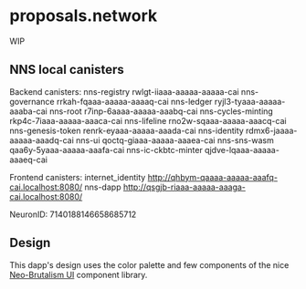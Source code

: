 # proposals.network

WIP

## NNS local canisters

Backend canisters:
nns-registry rwlgt-iiaaa-aaaaa-aaaaa-cai
nns-governance rrkah-fqaaa-aaaaa-aaaaq-cai
nns-ledger ryjl3-tyaaa-aaaaa-aaaba-cai
nns-root r7inp-6aaaa-aaaaa-aaabq-cai
nns-cycles-minting rkp4c-7iaaa-aaaaa-aaaca-cai
nns-lifeline rno2w-sqaaa-aaaaa-aaacq-cai
nns-genesis-token renrk-eyaaa-aaaaa-aaada-cai
nns-identity rdmx6-jaaaa-aaaaa-aaadq-cai
nns-ui qoctq-giaaa-aaaaa-aaaea-cai
nns-sns-wasm qaa6y-5yaaa-aaaaa-aaafa-cai
nns-ic-ckbtc-minter qjdve-lqaaa-aaaaa-aaaeq-cai

Frontend canisters:
internet_identity http://qhbym-qaaaa-aaaaa-aaafq-cai.localhost:8080/
nns-dapp http://qsgjb-riaaa-aaaaa-aaaga-cai.localhost:8080/

NeuronID: 7140188146658685712

## Design

This dapp's design uses the color palette and few components of the nice [Neo-Brutalism UI](https://neo-brutalism-ui-library.vercel.app/) component library.

